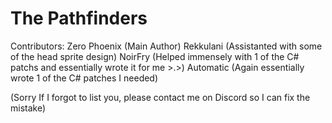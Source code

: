 # The Pathfinders
 
 Contributors:
 Zero Phoenix (Main Author)
 Rekkulani (Assistanted with some of the head sprite design)
 NoirFry (Helped immensely with 1 of the C# patchs and essentially wrote it for me >.>)
 Automatic (Again essentially wrote 1 of the C# patches I needed)
 
 (Sorry If I forgot to list you, please contact me on Discord so I can fix the mistake)
